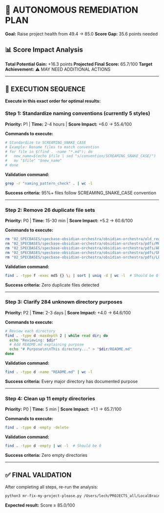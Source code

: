 # 🎯 AUTONOMOUS REMEDIATION PLAN
**Goal:** Raise project health from 49.4 → 85.0
**Score Gap:** 35.6 points needed

## 📊 Score Impact Analysis

**Total Potential Gain:** +16.3 points
**Projected Final Score:** 65.7/100
**Target Achievement:** ⚠️ MAY NEED ADDITIONAL ACTIONS

---

## 🚀 EXECUTION SEQUENCE

**Execute in this exact order for optimal results:**

### Step 1: Standardize naming conventions (currently 5 styles)
**Priority:** P1 | **Time:** 2-4 hours | **Score Impact:** +6.0 → 55.4/100

**Commands to execute:**
```bash
# Standardize to SCREAMING_SNAKE_CASE
# Example: Rename files to match convention
# for file in $(find . -name "*.md"); do
#   new_name=$(echo $file | sed "s/convention/SCREAMING_SNAKE_CASE/")
#   mv "$file" "$new_name"
# done
```

**Validation command:**
```bash
grep -r "naming_pattern_check" . | wc -l
```

**Success criteria:** 95%+ files follow SCREAMING_SNAKE_CASE convention

---

### Step 2: Remove 26 duplicate file sets
**Priority:** P0 | **Time:** 15-30 min | **Score Impact:** +5.2 → 60.6/100

**Commands to execute:**
```bash
rm "02_SPECBASES/specbase-obsidian-orchestra/obsidian-orchestra/old_registry.base"
rm "02_SPECBASES/specbase-obsidian-orchestra/obsidian-orchestra/pdfs/MOD__module__graph-viewer-integration-pack-1.pdf"
rm "02_SPECBASES/specbase-obsidian-orchestra/obsidian-orchestra/pdfs/ARCH__audit__technical-architecture-review-of-the-obsidian-canvas-based-financial-os-1.pdf"
rm "02_SPECBASES/specbase-obsidian-orchestra/obsidian-orchestra/pdfs/GRAPH__graph__graph-network-visualization-in-an-obsidian-plugin-frameworks-components-theory-1.pdf"
rm "02_SPECBASES/specbase-obsidian-orchestra/obsidian-orchestra/pdfs/LEDG__ledger__change-set-ledger-tamper-evident-idempotent-forensics-ready-system.pdf"
```

**Validation command:**
```bash
find . -type f -exec md5 {} \; | sort | uniq -d | wc -l  # Should be 0
```

**Success criteria:** Zero duplicate files detected

---

### Step 3: Clarify 284 unknown directory purposes
**Priority:** P2 | **Time:** 2-3 days | **Score Impact:** +4.0 → 64.6/100

**Commands to execute:**
```bash
# Review each directory
find . -type d -maxdepth 2 | while read dir; do
  echo "Reviewing: $dir"
  # Add README.md explaining purpose
  echo "# Purpose\n\nThis directory..." > "$dir/README.md"
done
```

**Validation command:**
```bash
find . -type d -name "README.md" | wc -l
```

**Success criteria:** Every major directory has documented purpose

---

### Step 4: Clean up 11 empty directories
**Priority:** P0 | **Time:** 5 min | **Score Impact:** +1.1 → 65.7/100

**Commands to execute:**
```bash
find . -type d -empty -delete
```

**Validation command:**
```bash
find . -type d -empty | wc -l  # Should be 0
```

**Success criteria:** Zero empty directories

---

## ✅ FINAL VALIDATION

After completing all steps, re-run the analysis:

```bash
python3 mr-fix-my-project-please.py /Users/lech/PROJECTS_all/LocalBrain
```

**Expected result:** Score ≥ 85.0/100
